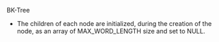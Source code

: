 BK-Tree
- The children of each node are initialized, during the creation of the node, as an array of MAX_WORD_LENGTH size and set to NULL.


